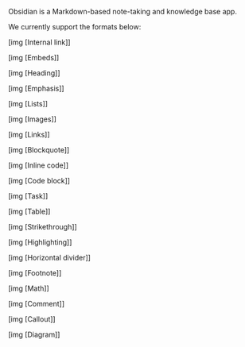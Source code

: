 Obsidian is a Markdown-based note-taking and knowledge base app. 

We currently support the formats below:

[img [Internal link]]

[img [Embeds]]

[img [Heading]]

[img [Emphasis]]

[img [Lists]]

[img [Images]]

[img [Links]]

[img [Blockquote]]

[img [Inline code]]

[img [Code block]]

[img [Task]]

[img [Table]]

[img [Strikethrough]]

[img [Highlighting]]

[img [Horizontal divider]]

[img [Footnote]]

[img [Math]]

[img [Comment]]

[img [Callout]]

[img [Diagram]]

